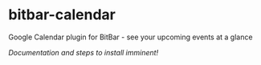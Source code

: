 # bitbar-calendar
Google Calendar plugin for BitBar - see your upcoming events at a glance

_Documentation and steps to install imminent!_
